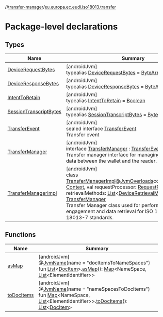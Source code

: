 //[transfer-manager](../../index.md)/[eu.europa.ec.eudi.iso18013.transfer](index.md)

# Package-level declarations

## Types

| Name                                                         | Summary                                                                                                                                                                                                                                                                                                                                                                                                                                                                                                                                                                                                                                                                                                                                                                                                                                 |
|--------------------------------------------------------------|-----------------------------------------------------------------------------------------------------------------------------------------------------------------------------------------------------------------------------------------------------------------------------------------------------------------------------------------------------------------------------------------------------------------------------------------------------------------------------------------------------------------------------------------------------------------------------------------------------------------------------------------------------------------------------------------------------------------------------------------------------------------------------------------------------------------------------------------|
| [DeviceRequestBytes](-device-request-bytes/index.md)         | [androidJvm]<br>typealias [DeviceRequestBytes](-device-request-bytes/index.md) = [ByteArray](https://kotlinlang.org/api/latest/jvm/stdlib/kotlin/-byte-array/index.html)                                                                                                                                                                                                                                                                                                                                                                                                                                                                                                                                                                                                                                                                |
| [DeviceResponseBytes](-device-response-bytes/index.md)       | [androidJvm]<br>typealias [DeviceResponseBytes](-device-response-bytes/index.md) = [ByteArray](https://kotlinlang.org/api/latest/jvm/stdlib/kotlin/-byte-array/index.html)                                                                                                                                                                                                                                                                                                                                                                                                                                                                                                                                                                                                                                                              |
| [IntentToRetain](-intent-to-retain/index.md)                 | [androidJvm]<br>typealias [IntentToRetain](-intent-to-retain/index.md) = [Boolean](https://kotlinlang.org/api/latest/jvm/stdlib/kotlin/-boolean/index.html)                                                                                                                                                                                                                                                                                                                                                                                                                                                                                                                                                                                                                                                                             |
| [SessionTranscriptBytes](-session-transcript-bytes/index.md) | [androidJvm]<br>typealias [SessionTranscriptBytes](-session-transcript-bytes/index.md) = [ByteArray](https://kotlinlang.org/api/latest/jvm/stdlib/kotlin/-byte-array/index.html)                                                                                                                                                                                                                                                                                                                                                                                                                                                                                                                                                                                                                                                        |
| [TransferEvent](-transfer-event/index.md)                    | [androidJvm]<br>sealed interface [TransferEvent](-transfer-event/index.md)<br>Transfer event                                                                                                                                                                                                                                                                                                                                                                                                                                                                                                                                                                                                                                                                                                                                            |
| [TransferManager](-transfer-manager/index.md)                | [androidJvm]<br>interface [TransferManager](-transfer-manager/index.md) : [TransferEvent.Listenable](-transfer-event/-listenable/index.md)<br>Transfer manager interface for managing the transfer of data between the wallet and the reader.                                                                                                                                                                                                                                                                                                                                                                                                                                                                                                                                                                                           |
| [TransferManagerImpl](-transfer-manager-impl/index.md)       | [androidJvm]<br>class [TransferManagerImpl](-transfer-manager-impl/index.md)@[JvmOverloads](https://kotlinlang.org/api/latest/jvm/stdlib/kotlin.jvm/-jvm-overloads/index.html)constructor(context: [Context](https://developer.android.com/reference/kotlin/android/content/Context.html), val requestProcessor: [RequestProcessor](../eu.europa.ec.eudi.iso18013.transfer.response/-request-processor/index.md), retrievalMethods: [List](https://kotlinlang.org/api/latest/jvm/stdlib/kotlin.collections/-list/index.html)&lt;[DeviceRetrievalMethod](../eu.europa.ec.eudi.iso18013.transfer.engagement/-device-retrieval-method/index.md)&gt;? = null) : [TransferManager](-transfer-manager/index.md)<br>Transfer Manager class used for performing device engagement and data retrieval for ISO 18013-5 and ISO 18013-7 standards. |

## Functions

| Name                          | Summary                                                                                                                                                                                                                                                                                                                                                                                                                                                                                                                                                                                            |
|-------------------------------|----------------------------------------------------------------------------------------------------------------------------------------------------------------------------------------------------------------------------------------------------------------------------------------------------------------------------------------------------------------------------------------------------------------------------------------------------------------------------------------------------------------------------------------------------------------------------------------------------|
| [asMap](as-map.md)            | [androidJvm]<br>@[JvmName](https://kotlinlang.org/api/latest/jvm/stdlib/kotlin.jvm/-jvm-name/index.html)(name = &quot;docItemsToNameSpaces&quot;)<br>fun [List](https://kotlinlang.org/api/latest/jvm/stdlib/kotlin.collections/-list/index.html)&lt;[DocItem](../eu.europa.ec.eudi.iso18013.transfer.response/-doc-item/index.md)&gt;.[asMap](as-map.md)(): [Map](https://kotlinlang.org/api/latest/jvm/stdlib/kotlin.collections/-map/index.html)&lt;NameSpace, [List](https://kotlinlang.org/api/latest/jvm/stdlib/kotlin.collections/-list/index.html)&lt;ElementIdentifier&gt;&gt;            |
| [toDocItems](to-doc-items.md) | [androidJvm]<br>@[JvmName](https://kotlinlang.org/api/latest/jvm/stdlib/kotlin.jvm/-jvm-name/index.html)(name = &quot;nameSpacesToDocItems&quot;)<br>fun [Map](https://kotlinlang.org/api/latest/jvm/stdlib/kotlin.collections/-map/index.html)&lt;NameSpace, [List](https://kotlinlang.org/api/latest/jvm/stdlib/kotlin.collections/-list/index.html)&lt;ElementIdentifier&gt;&gt;.[toDocItems](to-doc-items.md)(): [List](https://kotlinlang.org/api/latest/jvm/stdlib/kotlin.collections/-list/index.html)&lt;[DocItem](../eu.europa.ec.eudi.iso18013.transfer.response/-doc-item/index.md)&gt; |
